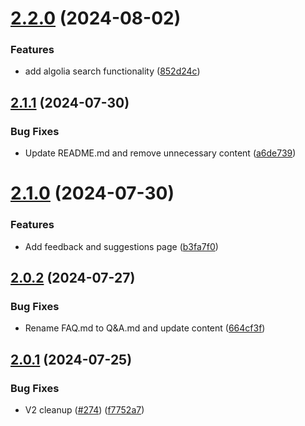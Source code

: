 # [2.2.0](https://github.com/Pradumnasaraf/open-source-with-pradumna/compare/v2.1.1...v2.2.0) (2024-08-02)


### Features

* add algolia search functionality ([852d24c](https://github.com/Pradumnasaraf/open-source-with-pradumna/commit/852d24c982fd53a37fc327fa6a14b9c014573711))



## [2.1.1](https://github.com/Pradumnasaraf/open-source-with-pradumna/compare/v2.1.0...v2.1.1) (2024-07-30)


### Bug Fixes

* Update README.md and remove unnecessary content ([a6de739](https://github.com/Pradumnasaraf/open-source-with-pradumna/commit/a6de739c1dc94aa19b7137110420f0c1363fbf16))



# [2.1.0](https://github.com/Pradumnasaraf/open-source-with-pradumna/compare/v2.0.2...v2.1.0) (2024-07-30)


### Features

* Add feedback and suggestions page ([b3fa7f0](https://github.com/Pradumnasaraf/open-source-with-pradumna/commit/b3fa7f0467607ed7522d71e91c2b5d8a56fe1c01))



## [2.0.2](https://github.com/Pradumnasaraf/open-source-with-pradumna/compare/v2.0.1...v2.0.2) (2024-07-27)


### Bug Fixes

* Rename FAQ.md to Q&A.md and update content ([664cf3f](https://github.com/Pradumnasaraf/open-source-with-pradumna/commit/664cf3f6620c980d634006ccce0f44a53b5de081))



## [2.0.1](https://github.com/Pradumnasaraf/open-source-with-pradumna/compare/v2.0.0...v2.0.1) (2024-07-25)


### Bug Fixes

* V2 cleanup ([#274](https://github.com/Pradumnasaraf/open-source-with-pradumna/issues/274)) ([f7752a7](https://github.com/Pradumnasaraf/open-source-with-pradumna/commit/f7752a7561d147fdca575695820e0ad1b3a4069f))



